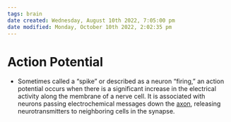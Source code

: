```yaml
---
tags: brain
date created: Wednesday, August 10th 2022, 7:05:00 pm
date modified: Monday, October 10th 2022, 2:02:35 pm
---
```


# Action Potential
- Sometimes called a “spike” or described as a neuron “firing,” an action potential occurs when there is a significant increase in the electrical activity along the membrane of a nerve cell. It is associated with neurons passing electrochemical messages down the [axon](Axon.md), releasing neurotransmitters to neighboring cells in the synapse.



